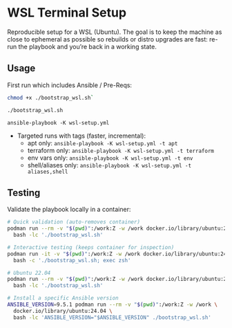 # WSL Terminal Setup

Reproducible setup for a WSL (Ubuntu). The goal is to keep the machine as close to ephemeral as possible so rebuilds or distro upgrades are fast: re-run the playbook and you’re back in a working state.

## Usage

First run which includes Ansible / Pre-Reqs:

```bash
chmod +x ./bootstrap_wsl.sh`

./bootstrap_wsl.sh
```

`ansible-playbook -K wsl-setup.yml`

- Targeted runs with tags (faster, incremental):
  - apt only: `ansible-playbook -K wsl-setup.yml -t apt`
  - terraform only: `ansible-playbook -K wsl-setup.yml -t terraform`
  - env vars only: `ansible-playbook -K wsl-setup.yml -t env`
  - shell/aliases only: `ansible-playbook -K wsl-setup.yml -t aliases,shell`

## Testing

Validate the playbook locally in a container:

```bash
# Quick validation (auto-removes container)
podman run --rm -v "$(pwd)":/work:Z -w /work docker.io/library/ubuntu:24.04 \
  bash -lc './bootstrap_wsl.sh'

# Interactive testing (keeps container for inspection)
podman run -it -v "$(pwd)":/work:Z -w /work docker.io/library/ubuntu:24.04 \
  bash -c './bootstrap_wsl.sh; exec zsh'

# Ubuntu 22.04
podman run --rm -v "$(pwd)":/work:Z -w /work docker.io/library/ubuntu:22.04 \
  bash -lc './bootstrap_wsl.sh'

# Install a specific Ansible version
ANSIBLE_VERSION=9.5.1 podman run --rm -v "$(pwd)":/work:Z -w /work \
  docker.io/library/ubuntu:24.04 \
  bash -lc 'ANSIBLE_VERSION="$ANSIBLE_VERSION" ./bootstrap_wsl.sh'
```
